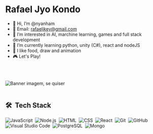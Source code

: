 <h1>Rafael Jyo Kondo</h1>

- 👋 Hi, I’m @nyanham
- 🍙 Email: <rafaeljkey@gmail.com>
- 👀 I’m interested in AI, marchine learning, games and full stack development
- 🌱 I’m currently learning python, unity (C#), react and nodeJS
- 🍚 I like food, draw and animation
- 🎮 Let's Play!


<br><br>

![Banner](Banner.png) imagem, se quiser
<br><br>

## 🛠 &nbsp;Tech Stack

![JavaScript](https://img.shields.io/badge/-JavaScript-05122A?style=flat&logo=javascript)&nbsp;
![Node.js](https://img.shields.io/badge/-Node.js-05122A?style=flat&logo=node.js)&nbsp;
![HTML](https://img.shields.io/badge/-HTML-05122A?style=flat&logo=HTML5)&nbsp;
![CSS](https://img.shields.io/badge/-CSS-05122A?style=flat&logo=CSS3&logoColor=1572B6)&nbsp;
![React](https://img.shields.io/badge/-React-05122A?style=flat&logo=react)&nbsp;
![Git](https://img.shields.io/badge/-Git-05122A?style=flat&logo=git)&nbsp;
![GitHub](https://img.shields.io/badge/-GitHub-05122A?style=flat&logo=github)&nbsp;
![Visual Studio Code](https://img.shields.io/badge/-Visual%20Studio%20Code-05122A?style=flat&logo=visual-studio-code&logoColor=007ACC)&nbsp;
![PostgreSQL](https://img.shields.io/badge/-PostgreSQL-05122A?style=flat&logo=postgresql)&nbsp;
![Mongo](https://img.shields.io/badge/-MongoDB-05122A)&nbsp;
